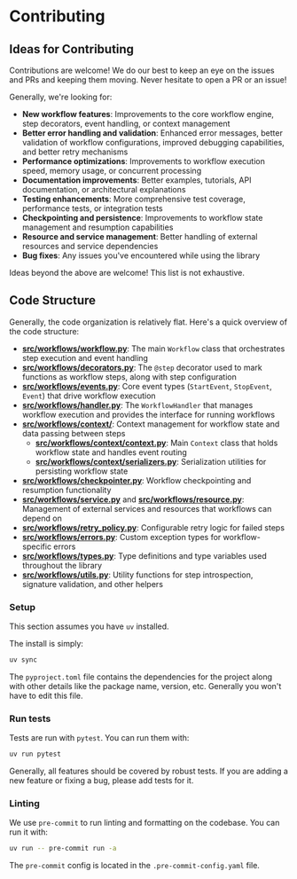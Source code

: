 # Contributing

## Ideas for Contributing

Contributions are welcome! We do our best to keep an eye on the issues and PRs and keeping them moving. Never hesitate to open a PR or an issue!

Generally, we're looking for:

- **New workflow features**: Improvements to the core workflow engine, step decorators, event handling, or context management
- **Better error handling and validation**: Enhanced error messages, better validation of workflow configurations, improved debugging capabilities, and better retry mechanisms  
- **Performance optimizations**: Improvements to workflow execution speed, memory usage, or concurrent processing
- **Documentation improvements**: Better examples, tutorials, API documentation, or architectural explanations
- **Testing enhancements**: More comprehensive test coverage, performance tests, or integration tests
- **Checkpointing and persistence**: Improvements to workflow state management and resumption capabilities
- **Resource and service management**: Better handling of external resources and service dependencies
- **Bug fixes**: Any issues you've encountered while using the library

Ideas beyond the above are welcome! This list is not exhaustive.

## Code Structure

Generally, the code organization is relatively flat. Here's a quick overview of the code structure:

- **[src/workflows/workflow.py](src/workflows/workflow.py)**: The main `Workflow` class that orchestrates step execution and event handling
- **[src/workflows/decorators.py](src/workflows/decorators.py)**: The `@step` decorator used to mark functions as workflow steps, along with step configuration
- **[src/workflows/events.py](src/workflows/events.py)**: Core event types (`StartEvent`, `StopEvent`, `Event`) that drive workflow execution
- **[src/workflows/handler.py](src/workflows/handler.py)**: The `WorkflowHandler` that manages workflow execution and provides the interface for running workflows
- **[src/workflows/context/](src/workflows/context/)**: Context management for workflow state and data passing between steps
  - **[src/workflows/context/context.py](src/workflows/context/context.py)**: Main `Context` class that holds workflow state and handles event routing
  - **[src/workflows/context/serializers.py](src/workflows/context/serializers.py)**: Serialization utilities for persisting workflow state
- **[src/workflows/checkpointer.py](src/workflows/checkpointer.py)**: Workflow checkpointing and resumption functionality
- **[src/workflows/service.py](src/workflows/service.py)** and **[src/workflows/resource.py](src/workflows/resource.py)**: Management of external services and resources that workflows can depend on
- **[src/workflows/retry_policy.py](src/workflows/retry_policy.py)**: Configurable retry logic for failed steps
- **[src/workflows/errors.py](src/workflows/errors.py)**: Custom exception types for workflow-specific errors
- **[src/workflows/types.py](src/workflows/types.py)**: Type definitions and type variables used throughout the library
- **[src/workflows/utils.py](src/workflows/utils.py)**: Utility functions for step introspection, signature validation, and other helpers

### Setup

This section assumes you have `uv` installed.

The install is simply:

```bash
uv sync
```

The `pyproject.toml` file contains the dependencies for the project along with other details like the package name, version, etc. Generally you won't have to edit this file.

### Run tests

Tests are run with `pytest`. You can run them with:

```bash
uv run pytest
```

Generally, all features should be covered by robust tests. If you are adding a new feature or fixing a bug, please add tests for it.

### Linting

We use `pre-commit` to run linting and formatting on the codebase. You can run it with:

```bash
uv run -- pre-commit run -a
```

The `pre-commit` config is located in the `.pre-commit-config.yaml` file.
